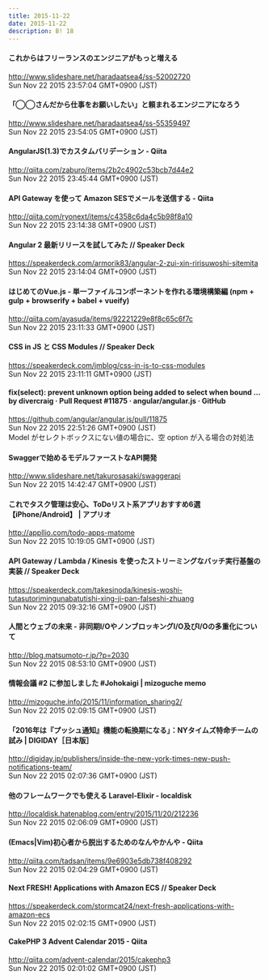 ```yaml
---
title: 2015-11-22
date: 2015-11-22
description: B! 18
---
```


#### これからはフリーランスのエンジニアがもっと増える
http://www.slideshare.net/haradaatsea4/ss-52002720<br>
Sun Nov 22 2015 23:57:04 GMT+0900 (JST)<br>


#### 「◯◯さんだから仕事をお願いしたい」と頼まれるエンジニアになろう
http://www.slideshare.net/haradaatsea4/ss-55359497<br>
Sun Nov 22 2015 23:54:05 GMT+0900 (JST)<br>


#### AngularJS(1.3)でカスタムバリデーション - Qiita
http://qiita.com/zaburo/items/2b2c4902c53bcb7d44e2<br>
Sun Nov 22 2015 23:45:44 GMT+0900 (JST)<br>


#### API Gateway を使って Amazon SESでメールを送信する - Qiita
http://qiita.com/ryonext/items/c4358c6da4c5b98f8a10<br>
Sun Nov 22 2015 23:14:38 GMT+0900 (JST)<br>


#### Angular 2 最新リリースを試してみた // Speaker Deck
https://speakerdeck.com/armorik83/angular-2-zui-xin-ririsuwoshi-sitemita<br>
Sun Nov 22 2015 23:14:04 GMT+0900 (JST)<br>


#### はじめてのVue.js - 単一ファイルコンポーネントを作れる環境構築編 (npm + gulp + browserify + babel + vueify) 
http://qiita.com/ayasuda/items/92221229e8f8c65c6f7c<br>
Sun Nov 22 2015 23:11:33 GMT+0900 (JST)<br>


#### CSS in JS と CSS Modules // Speaker Deck
https://speakerdeck.com/jmblog/css-in-js-to-css-modules<br>
Sun Nov 22 2015 23:11:11 GMT+0900 (JST)<br>


#### fix(select): prevent unknown option being added to select when bound … by divercraig · Pull Request #11875 · angular/angular.js · GitHub
https://github.com/angular/angular.js/pull/11875<br>
Sun Nov 22 2015 22:51:26 GMT+0900 (JST)<br>
Model がセレクトボックスにない値の場合に、空 option が入る場合の対処法


#### Swaggerで始めるモデルファーストなAPI開発
http://www.slideshare.net/takurosasaki/swaggerapi<br>
Sun Nov 22 2015 14:42:47 GMT+0900 (JST)<br>


#### これでタスク管理は安心、ToDoリスト系アプリおすすめ6選【iPhone/Android】 | アプリオ
http://appllio.com/todo-apps-matome<br>
Sun Nov 22 2015 10:19:05 GMT+0900 (JST)<br>


#### API Gateway / Lambda / Kinesis を使ったストリーミングなバッチ実行基盤の実装 // Speaker Deck
https://speakerdeck.com/takesinoda/kinesis-woshi-tutasutorimingunabatutishi-xing-ji-pan-falseshi-zhuang<br>
Sun Nov 22 2015 09:32:16 GMT+0900 (JST)<br>


#### 人間とウェブの未来 - 非同期I/OやノンブロッキングI/O及びI/Oの多重化について
http://blog.matsumoto-r.jp/?p=2030<br>
Sun Nov 22 2015 08:53:10 GMT+0900 (JST)<br>


#### 情報会議 #2 に参加しました #Johokaigi | mizoguche memo
http://mizoguche.info/2015/11/information_sharing2/<br>
Sun Nov 22 2015 02:09:15 GMT+0900 (JST)<br>


#### 「2016年は『プッシュ通知』機能の転換期になる」：NYタイムズ特命チームの試み | DIGIDAY［日本版］
http://digiday.jp/publishers/inside-the-new-york-times-new-push-notifications-team/<br>
Sun Nov 22 2015 02:07:36 GMT+0900 (JST)<br>


#### 他のフレームワークでも使える Laravel-Elixir - localdisk
http://localdisk.hatenablog.com/entry/2015/11/20/212236<br>
Sun Nov 22 2015 02:06:09 GMT+0900 (JST)<br>


#### (Emacs|Vim)初心者から脱出するためのなんやかんや - Qiita
http://qiita.com/tadsan/items/9e6903e5db738f408292<br>
Sun Nov 22 2015 02:04:29 GMT+0900 (JST)<br>


#### Next FRESH! Applications with Amazon ECS // Speaker Deck
https://speakerdeck.com/stormcat24/next-fresh-applications-with-amazon-ecs<br>
Sun Nov 22 2015 02:02:15 GMT+0900 (JST)<br>


#### CakePHP 3 Advent Calendar 2015 - Qiita
http://qiita.com/advent-calendar/2015/cakephp3<br>
Sun Nov 22 2015 02:01:02 GMT+0900 (JST)<br>


